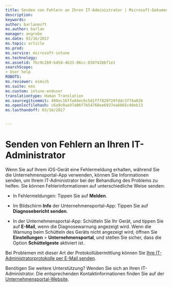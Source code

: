 ```yaml
---
title: Senden von Fehlern an Ihren IT-Administrator | Microsoft-Dokumentation
description: 
keywords: 
author: barlanmsft
ms.author: barlan
manager: angrobe
ms.date: 03/16/2017
ms.topic: article
ms.prod: 
ms.service: microsoft-intune
ms.technology: 
ms.assetid: fbc9c2b9-b454-4b33-86cc-650742bbf1e1
searchScope:
- User help
ROBOTS: 
ms.reviewer: esmich
ms.suite: ems
ms.custom: intune-enduser
translationtype: Human Translation
ms.sourcegitcommit: 499ec16ffa04ec6c5d1fff829729fddc3f74a02b
ms.openlocfilehash: c6a9c0aa97a06f7b54768ee6927ea8866c40eb13
ms.lasthandoff: 03/16/2017


---
```


# <a name="send-errors-to-your-it-admin"></a>Senden von Fehlern an Ihren IT-Administrator

Wenn Sie auf Ihrem iOS-Gerät eine Fehlermeldung erhalten, während Sie die Unternehmensportal-App verwenden, können Sie Informationen senden, um Ihrem IT-Administrator bei der Behandlung des Problems zu helfen. Sie können Fehlerinformationen auf unterschiedliche Weise senden:

-   In Fehlermeldungen: Tippen Sie auf **Melden**.

-   Im Bildschirm **Info** der Unternehmensportal-App: Tippen Sie auf **Diagnosebericht senden**.

-   In der Unternehmensportal-App: Schütteln Sie Ihr Gerät, und tippen Sie auf **E-Mail**, wenn die Diagnosewarnung angezeigt wird. Wenn die Warnung beim Schütteln des Geräts nicht angezeigt wird, öffnen Sie **Einstellungen** > **Unternehmensportal**, und stellen Sie sicher, dass die Option **Schüttelgeste** aktiviert ist.

Bei Problemen mit dieser Art der Protokollübermittlung können Sie [Ihre IT-Administratorprotokolle per E-Mail senden](send-logs-to-your-it-admin-by-email-iOS.md).

Benötigen Sie weitere Unterstützung? Wenden Sie sich an Ihren IT-Administrator. Die entsprechenden Kontaktinformationen finden Sie auf der [Unternehmensportal-Website](http://portal.manage.microsoft.com).

